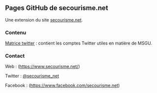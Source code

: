## Pages GitHub de secourisme.net

Une extension du site [secourisme.net](https://www.secourisme.net/).

### Contenu

[Matrice twitter](https://www.secourisme.net/spip.php?article735) : contient les comptes Twitter utiles en matière de MSGU.

### Contact

Web : (https://www.secourisme.net/)

Twitter : [@secourisme_net](https://twitter.com/secourisme_net)

Facebook : (https://www.facebook.com/secourisme.net)
